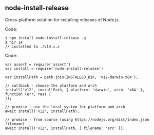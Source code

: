 ## node-install-release

Cross-platform solution for installing releases of Node.js.

Code:

```
$ npm install node-install-release -g
$ nir 14
// installed to ./v14.x.x
```

Code:

```
var assert = require('assert')
var install = require('node-install-release')

var installPath = path.join(INSTALLED_DIR, 'v12-darwin-x64');

// callback - choose the platform and arch
install('v12', installPath, { platform: 'darwin', arch: 'x64' }, function (err, res) {
});

// promise - use the local system for platform and arch
await install('v12', installPath);

// promise - from source (using https://nodejs.org/dist/index.json filename)
await install('v12', installPath, { filename: 'src' });
```
